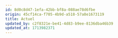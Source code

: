 ```yaml
---
id: 8d0c8d47-1efa-42bb-bf8a-088ae78d6fbe
origin: 45cf14ca-f705-4b9d-a518-57a8e1673119
title: Actuel
updated_by: c2f8321e-be41-4d83-b9ee-8136dba46b39
updated_at: 1713982371
---
```

